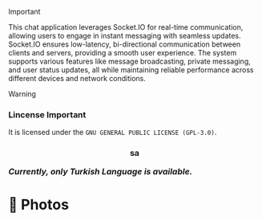 > [!IMPORTANT]
> This chat application leverages Socket.IO for real-time communication, allowing users to engage in instant messaging with seamless updates. Socket.IO ensures low-latency, bi-directional communication between clients and servers, providing a smooth user experience. The system supports various features like message broadcasting, private messaging, and user status updates, all while maintaining reliable performance across different devices and network conditions.

> [!WARNING]
> ### Lincense Important 
> It is licensed under the ` GNU GENERAL PUBLIC LICENSE (GPL-3.0) `.
> ### <p align="center"> sa </p> ***Currently, only Turkish Language is available.***
# 📸 Photos
